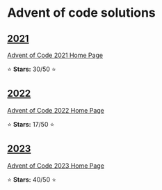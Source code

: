 # Advent of code solutions

## [2021](2021)

[Advent of Code 2021 Home Page](https://adventofcode.com/2021)

:star: **Stars:** 30/50 :star:

## [2022](2022)

[Advent of Code 2022 Home Page](https://adventofcode.com/2022)

:star: **Stars:** 17/50 :star:

## [2023](2023)

[Advent of Code 2023 Home Page](https://adventofcode.com/2023)

:star: **Stars:** 40/50 :star:
